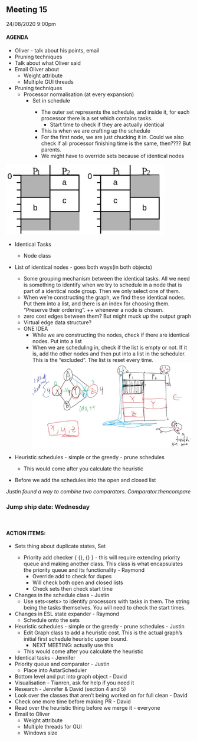 ## Meeting 15
24/08/2020 9:00pm

#### AGENDA
- Oliver - talk about his points, email
- Pruning techniques
- Talk about what Oliver said
- Email Oliver about
    - Weight attribute
    - Multiple GUI threads
- Pruning techniques
    - Processor normalisation (at every expansion) 
        - Set<Sets> in schedule
            - The outer set represents the schedule, and inside it, for each processor there is a set which contains tasks.
                - Start time to check if they are actually identical
            - This is when we are crafting up the schedule
            - For the first node, we are just chucking it in. Could we also check if all processor finishing time is the same, then???? But parents.
            - We might have to override sets because of identical nodes
            
![normalisedProcessorImage](normalisedProcessorsImage.JPG)
- Identical Tasks
    - Node class
- List of identical nodes - goes both ways(in both objects)
    - Some grouping mechanism between the identical tasks. All we need is something to identify when we try to schedule in a node that is part of a identical node group. Then we only select one of them.
    - When we’re constructing the graph, we find these identical nodes. Put them into a list, and there is an index for choosing them. “Preserve their ordering”. ++ whenever a node is chosen.
    - zero cost edges between them? But might muck up the output graph
    - Virtual edge data structure?
    - ONE IDEA
        - While we are constructing the nodes, check if there are identical nodes. Put into a list
        - When we are scheduling in, check if the list is empty or not. If it is, add the other nodes and then put into a list in the scheduler. This is the “excluded”. The list is reset every time.
![identicalNodeSketch](identicalNodeSketch.JPG)

- Heuristic schedules - simple or the greedy - prune schedules
    - This would come after you calculate the heuristic
- Before we add the schedules into the open and closed list

_Justin found a way to combine two comparators. Comparator.thencompare_

### Jump ship date: Wednesday

&nbsp;
#### ACTION ITEMS:
- Sets thing about duplicate states, Set<Set>
    - Priority add checker { {}, {} } - this will require extending priority queue and making another class. This class is what encapsulates the priority queue and its functionality - Raymond
        - Override add to check for dupes
        - Will check both open and closed lists
        - Check sets then check start time
- Changes in the schedule class - Justin
    - Use sets<sets<String>> to identify processors with tasks in them. The string being the tasks themselves. You will need to check the start times.
- Changes in ESL state expander - Raymond
    - Schedule onto the sets
- Heuristic schedules - simple or the greedy - prune schedules - Justin
    - Edit Graph class to add a heuristic cost. This is the actual graph’s initial first schedule heuristic upper bound.
        - NEXT MEETING: actually use this
    - This would come after you calculate the heuristic
- Identical tasks - Jennifer
- Priority queue and comparator - Justin
    - Place into AstarScheduler
- Bottom level and put into graph object - David
- Visualisation - Tianren, ask for help if you need it
- Research - Jennifer & David (section 4 and 5)
- Look over the classes that aren’t being worked on for full clean - David
- Check one more time before making PR - David
- Read over the heuristic thing before we merge it - everyone
- Email to Oliver
    - Weight attribute
    - Multiple threads for GUI
    - Windows size
